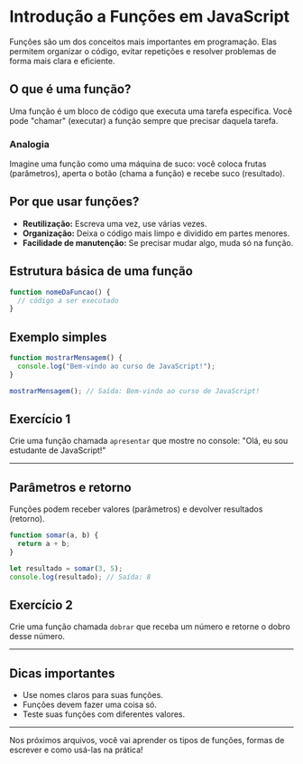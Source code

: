 # Introdução a Funções em JavaScript

Funções são um dos conceitos mais importantes em programação. Elas permitem organizar o código, evitar repetições e resolver problemas de forma mais clara e eficiente.

## O que é uma função?
Uma função é um bloco de código que executa uma tarefa específica. Você pode "chamar" (executar) a função sempre que precisar daquela tarefa.

### Analogia
Imagine uma função como uma máquina de suco: você coloca frutas (parâmetros), aperta o botão (chama a função) e recebe suco (resultado).

## Por que usar funções?
- **Reutilização:** Escreva uma vez, use várias vezes.
- **Organização:** Deixa o código mais limpo e dividido em partes menores.
- **Facilidade de manutenção:** Se precisar mudar algo, muda só na função.

## Estrutura básica de uma função
```js
function nomeDaFuncao() {
  // código a ser executado
}
```

## Exemplo simples
```js
function mostrarMensagem() {
  console.log("Bem-vindo ao curso de JavaScript!");
}

mostrarMensagem(); // Saída: Bem-vindo ao curso de JavaScript!
```

## Exercício 1
Crie uma função chamada `apresentar` que mostre no console: "Olá, eu sou estudante de JavaScript!"

---

## Parâmetros e retorno
Funções podem receber valores (parâmetros) e devolver resultados (retorno).

```js
function somar(a, b) {
  return a + b;
}

let resultado = somar(3, 5);
console.log(resultado); // Saída: 8
```

## Exercício 2
Crie uma função chamada `dobrar` que receba um número e retorne o dobro desse número.

---

## Dicas importantes
- Use nomes claros para suas funções.
- Funções devem fazer uma coisa só.
- Teste suas funções com diferentes valores.

---

Nos próximos arquivos, você vai aprender os tipos de funções, formas de escrever e como usá-las na prática!
